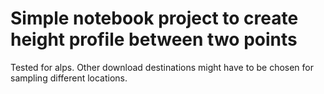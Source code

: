 # Simple notebook project to create height profile between two points

Tested for alps. Other download destinations might have to be chosen for sampling different locations.
